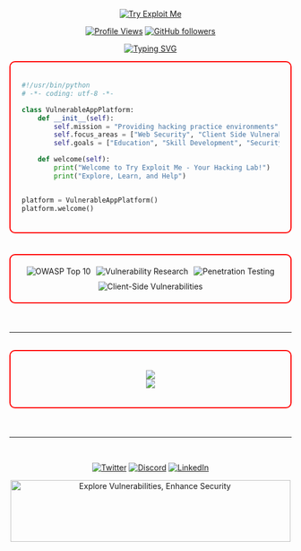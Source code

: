 <!-- Intro Banner -->
<p align="center">
  <a href="https://github.com/tryhaqme">
    <img src="https://svg-banners.vercel.app/api?type=luminance&text1=Try+Exploit+Me&text2=Prove+Your+Skill&width=800&height=200" alt="Try Exploit Me">
  </a>
</p> 

<!-- Banner 
<p align="center">
  <a href="https://github.com/tryhaqme">
    <img src="https://github.com/user-attachments/assets/b723f0f5-7c2c-49ca-b208-91239c039ae0" width="500" height="110" alt="Try Exploit Me">
  </a>
</p> -->

<!-- Follow Buttons -->
<p align="center">
  <a href="https://komarev.com/ghpvc/?username=tryhaqme&color=FF0000"><img src="https://komarev.com/ghpvc/?username=tryhaqme&color=ea757b" alt="Profile Views"></a>
  <a href="https://github.com/tryhaqme"><img src="https://img.shields.io/github/followers/tryhaqme?label=Follow&style=social&color=ea757b" alt="GitHub followers"></a>
</p>

<!-- Typing SVG -->
<p align="center">
  <a href="https://github.com/tryhaqme"><img src="https://readme-typing-svg.herokuapp.com?font=Fira+Code&size=22&pause=1000&color=ea757b&center=true&vCenter=true&width=435&lines=Vulnerable+Web+Applications;Security+Research;Labs" alt="Typing SVG" align="center"/></a>
</p>

</div>

<div style="border: 2px solid #FF0000; border-radius: 10px; padding: 20px; margin-bottom: 20px;">

```python
#!/usr/bin/python
# -*- coding: utf-8 -*-

class VulnerableAppPlatform:
    def __init__(self):
        self.mission = "Providing hacking practice environments"
        self.focus_areas = ["Web Security", "Client Side Vulnerabilities", "Penetration Testing"]
        self.goals = ["Education", "Skill Development", "Security Awareness"]

    def welcome(self):
        print("Welcome to Try Exploit Me - Your Hacking Lab!")
        print("Explore, Learn, and Help")


platform = VulnerableAppPlatform()
platform.welcome()
```

</div>

<br>

<!-- Skills & Technologies -->
<div style="border: 2px solid #FF0000; border-radius: 10px; padding: 20px; margin-bottom: 20px;">
  <div align="center" style="display: flex; flex-wrap: wrap; justify-content: center; gap: 10px;">
      <img src="https://img.shields.io/badge/OWASP_Top_10-FF0000?style=for-the-badge&logo=owasp&logoColor=ea757b&color=0d1117" alt="OWASP Top 10" />
<!--       <img src="https://img.shields.io/badge/Web_Security-FF0000?style=for-the-badge&logo=globe&logoColor=ea757b&color=0d1117" alt="Web Security" /> -->
      <img src="https://img.shields.io/badge/Research-FF0000?style=for-the-badge&logo=bugcrowd&logoColor=ea757b&color=0d1117" alt="Vulnerability Research" />
      <img src="https://img.shields.io/badge/PenTesting-FF0000?style=for-the-badge&logo=burp-suite&logoColor=ea757b&color=0d1117" alt="Penetration Testing" />
      <img src="https://img.shields.io/badge/Client_Side_Vulns-FF0000?style=for-the-badge&logo=javascript&logoColor=ea757b&color=0d1117" alt="Client-Side Vulnerabilities" />
  </div>
</div>

<br>
<hr>
<br>

<!-- Projects -->
<div align="right" style="border: 2px solid #FF0000; border-radius: 10px; padding: 20px; margin-bottom: 20px;">

  <p align="center">
  <a href="https://github.com/tryhaqme/ReadTheSource"><img src="https://github-readme-stats.vercel.app/api/pin/?username=tryhaqme&repo=ReadTheSource&theme=dark&title_color=ea757b&icon_color=ea757b&text_color=ea757b&bg_color=0d1117"/></a>
    <br>
  <a href="https://github.com/tryhaqme/XSS"><img src="https://github-readme-stats.vercel.app/api/pin/?username=tryhaqme&repo=XSS&theme=dark&title_color=ea757b&icon_color=ea757b&text_color=ea757b&bg_color=0d1117"/></a>
<!--   <a href="https://github.com/tryhaqme/vulnerable-web-app-2"><img src="https://github-readme-stats.vercel.app/api/pin/?username=tryhaqme&repo=vulnerable-web-app-2&theme=dark&title_color=FF0000&icon_color=FF0000&text_color=FF0000&bg_color=1e1e1e"/></a> -->
<!--   <a href="https://github.com/tryhaqme/vulnerable-web-app-3"><img src="https://github-readme-stats.vercel.app/api/pin/?username=tryhaqme&repo=vulnerable-web-app-3&theme=dark&title_color=FF0000&icon_color=FF0000&text_color=FF0000&bg_color=1e1e1e"/></a> -->
  </p>
</div>

<br>
<hr>
<br>

<!-- Connect Section
<div style="border: 2px solid #FF0000; border-radius: 10px; padding: 20px; margin-bottom: 20px;">
<h2 align="center">
  <img src="https://discord.gg/tryhaqme" width="200" alt="Reach Out">
</h2> -->

<p align="center">
  <a href="https://twitter.com/tryhaqme"><img src="https://img.shields.io/badge/Twitter-FF0000?style=for-the-badge&logo=X&logoColor=ea757b&color=0d1117" alt="Twitter" /></a>
  <a href="https://discord.gg/tryhaqme"><img src="https://img.shields.io/badge/Discord-FF0000?style=for-the-badge&logo=discord&logoColor=ea757b&color=0d1117" alt="Discord" /></a>
  <a href="https://www.linkedin.com/company/tryhaqme"><img src="https://img.shields.io/badge/LinkedIn-FF0000?style=for-the-badge&logo=linkedin&logoColor=ea757b&color=0d1117" alt="LinkedIn" /></a>
</p>
</div>

<!-- Footer -->
<p align="center">
  <img src="https://github.com/user-attachments/assets/b723f0f5-7c2c-49ca-b208-91239c039ae0" width="500" height="110" alt="Explore Vulnerabilities, Enhance Security">
</p>
